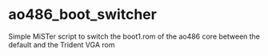 # ao486_boot_switcher
Simple MiSTer script to switch the boot1.rom of the ao486 core between the default and the Trident VGA rom
